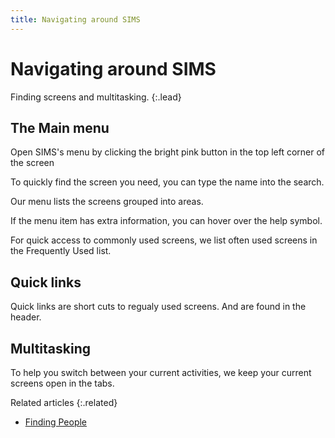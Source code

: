 ```yaml
---
title: Navigating around SIMS
---
```


# Navigating around SIMS

Finding screens and multitasking.
{:.lead}

## The Main menu

Open SIMS's menu by clicking the bright pink button in the top left corner of the screen

To quickly find the screen you need, you can type the name into the search.

Our menu lists the screens grouped into areas.

If the menu item has extra information, you can hover over the help symbol.

For quick access to commonly used screens, we list often used screens in the Frequently Used list.

## Quick links

Quick links are short cuts to regualy used screens. And are found in the header.

## Multitasking

To help you switch between your current activities, we keep your current screens open in the tabs.

Related articles
{:.related}

* [Finding People](../../schoolmanagement/attendance/edit-marks) 